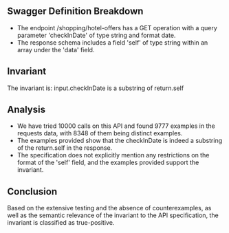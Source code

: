 ## Swagger Definition Breakdown
- The endpoint /shopping/hotel-offers has a GET operation with a query parameter 'checkInDate' of type string and format date.
- The response schema includes a field 'self' of type string within an array under the 'data' field.

## Invariant
The invariant is: input.checkInDate is a substring of return.self

## Analysis
- We have tried 10000 calls on this API and found 9777 examples in the requests data, with 8348 of them being distinct examples.
- The examples provided show that the checkInDate is indeed a substring of the return.self in the response.
- The specification does not explicitly mention any restrictions on the format of the 'self' field, and the examples provided support the invariant.

## Conclusion
Based on the extensive testing and the absence of counterexamples, as well as the semantic relevance of the invariant to the API specification, the invariant is classified as true-positive.
